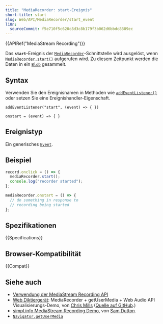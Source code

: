 ```yaml
---
title: "MediaRecorder: start-Ereignis"
short-title: start
slug: Web/API/MediaRecorder/start_event
l10n:
  sourceCommit: f5e710f5c620c8d3c8b179f3b062d6bbdc8389ec
---
```


{{APIRef("MediaStream Recording")}}

Das **`start`**-Ereignis der [`MediaRecorder`](/de/docs/Web/API/MediaRecorder)-Schnittstelle wird ausgelöst, wenn [`MediaRecorder.start()`](/de/docs/Web/API/MediaRecorder/start) aufgerufen wird. Zu diesem Zeitpunkt werden die Daten in ein [`Blob`](/de/docs/Web/API/Blob) gesammelt.

## Syntax

Verwenden Sie den Ereignisnamen in Methoden wie [`addEventListener()`](/de/docs/Web/API/EventTarget/addEventListener) oder setzen Sie eine Ereignishandler-Eigenschaft.

```js-nolint
addEventListener("start", (event) => { })

onstart = (event) => { }
```

## Ereignistyp

Ein generisches [`Event`](/de/docs/Web/API/Event).

## Beispiel

```js
record.onclick = () => {
  mediaRecorder.start();
  console.log("recorder started");
};

mediaRecorder.onstart = () => {
  // do something in response to
  // recording being started
};
```

## Spezifikationen

{{Specifications}}

## Browser-Kompatibilität

{{Compat}}

## Siehe auch

- [Verwendung der MediaStream Recording API](/de/docs/Web/API/MediaStream_Recording_API/Using_the_MediaStream_Recording_API)
- [Web Diktiergerät](https://mdn.github.io/dom-examples/media/web-dictaphone/): MediaRecorder +
  getUserMedia + Web Audio API Visualisierungs-Demo, von [Chris Mills](https://github.com/chrisdavidmills) ([Quelle auf GitHub](https://github.com/mdn/dom-examples/tree/main/media/web-dictaphone).)
- [simpl.info MediaStream Recording Demo](https://simpl.info/mediarecorder/), von [Sam Dutton](https://github.com/samdutton).
- [`Navigator.getUserMedia`](/de/docs/Web/API/Navigator/getUserMedia)
